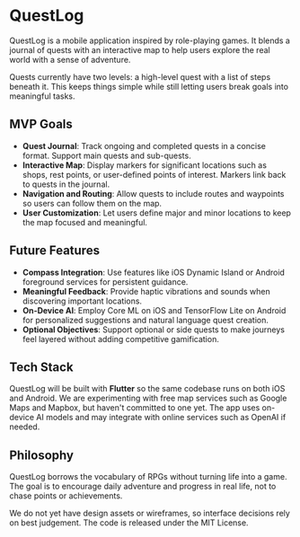 # QuestLog

QuestLog is a mobile application inspired by role-playing games. It blends a journal of quests with an interactive map to help users explore the real world with a sense of adventure.

Quests currently have two levels: a high-level quest with a list of steps beneath it. This keeps things simple while still letting users break goals into meaningful tasks.

## MVP Goals
- **Quest Journal**: Track ongoing and completed quests in a concise format. Support main quests and sub-quests.
- **Interactive Map**: Display markers for significant locations such as shops, rest points, or user-defined points of interest. Markers link back to quests in the journal.
- **Navigation and Routing**: Allow quests to include routes and waypoints so users can follow them on the map.
- **User Customization**: Let users define major and minor locations to keep the map focused and meaningful.

## Future Features
- **Compass Integration**: Use features like iOS Dynamic Island or Android foreground services for persistent guidance.
- **Meaningful Feedback**: Provide haptic vibrations and sounds when discovering important locations.
- **On‑Device AI**: Employ Core ML on iOS and TensorFlow Lite on Android for personalized suggestions and natural language quest creation.
- **Optional Objectives**: Support optional or side quests to make journeys feel layered without adding competitive gamification.

## Tech Stack
QuestLog will be built with **Flutter** so the same codebase runs on both iOS and Android. We are experimenting with free map services such as Google Maps and Mapbox, but haven't committed to one yet. The app uses on-device AI models and may integrate with online services such as OpenAI if needed.

## Philosophy
QuestLog borrows the vocabulary of RPGs without turning life into a game. The goal is to encourage daily adventure and progress in real life, not to chase points or achievements.

We do not yet have design assets or wireframes, so interface decisions rely on best judgement. The code is released under the MIT License.

